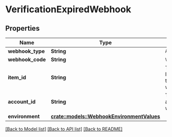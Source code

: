 # VerificationExpiredWebhook

## Properties

Name | Type | Description | Notes
------------ | ------------- | ------------- | -------------
**webhook_type** | **String** | `AUTH` | 
**webhook_code** | **String** | `VERIFICATION_EXPIRED` | 
**item_id** | **String** | The `item_id` of the Item associated with this webhook, warning, or error | 
**account_id** | **String** | The `account_id` of the account associated with the webhook | 
**environment** | [**crate::models::WebhookEnvironmentValues**](WebhookEnvironmentValues.md) |  | 

[[Back to Model list]](../README.md#documentation-for-models) [[Back to API list]](../README.md#documentation-for-api-endpoints) [[Back to README]](../README.md)


